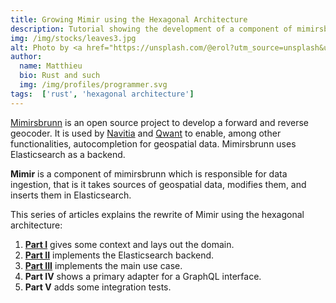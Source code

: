 ```yaml
---
title: Growing Mimir using the Hexagonal Architecture
description: Tutorial showing the development of a component of mimirsbrunn using the hexagonal architecture.
img: /img/stocks/leaves3.jpg
alt: Photo by <a href="https://unsplash.com/@erol?utm_source=unsplash&utm_medium=referral&utm_content=creditCopyText">Erol Ahmed</a> on <a href="https://unsplash.com/s/photos/leaves?utm_source=unsplash&utm_medium=referral&utm_content=creditCopyText">Unsplash</a>
author: 
  name: Matthieu
  bio: Rust and such
  img: /img/profiles/programmer.svg
tags:  ['rust', 'hexagonal architecture']
---
```


[Mimirsbrunn](https://github.com/CanalTP/mimirsbrunn/) is an open source project to develop
a forward and reverse geocoder. It is used by [Navitia](https://github.com/CanalTP/navitia) and
[Qwant](https://about.qwant.com/maps/) to enable, among other functionalities, autocompletion for
geospatial data. Mimirsbrunn uses Elasticsearch as a backend.

**Mimir** is a component of mimirsbrunn which is responsible for data ingestion, that is it takes sources of geospatial
data, modifies them, and inserts them in Elasticsearch.

This series of articles explains the rewrite of Mimir using the hexagonal architecture:

1. **[Part I](/blog/mimir-architecture-1)** gives some context and lays out the domain.
2. **[Part II](/blog/mimir-architecture-2)** implements the Elasticsearch backend.
3. **[Part III](/blog/mimir-architecture-3)** implements the main use case.
4. **Part IV** shows a primary adapter for a GraphQL interface.
5. **Part V** adds some integration tests.

